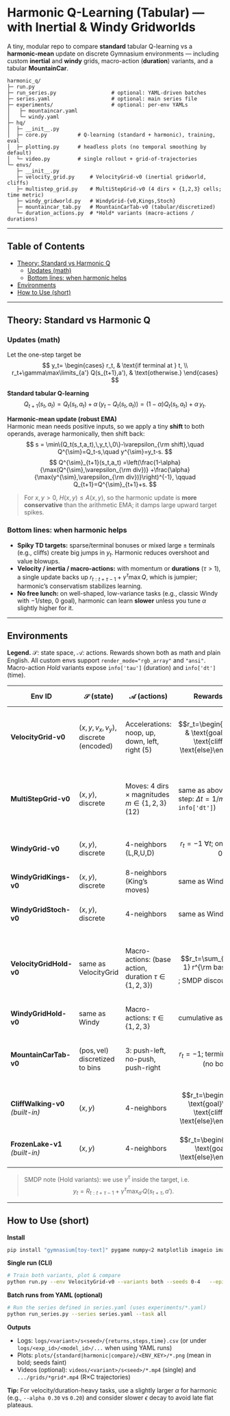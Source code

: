 # Harmonic Q-Learning (Tabular) — with Inertial & Windy Gridworlds

A tiny, modular repo to compare **standard** tabular Q-learning vs a **harmonic-mean** update on discrete Gymnasium environments — including custom **inertial** and **windy** grids, macro-action (**duration**) variants, and a tabular **MountainCar**.

```
harmonic_q/
├─ run.py
├─ run_series.py                  # optional: YAML-driven batches
├─ series.yaml                    # optional: main series file
├─ experiments/                   # optional: per-env YAMLs
│   ├─ mountaincar.yaml
│   └─ windy.yaml
├─ hq/
│  ├─ __init__.py
│  ├─ core.py          # Q-learning (standard + harmonic), training, eval
│  ├─ plotting.py      # headless plots (no temporal smoothing by default)
│  └─ video.py         # single rollout + grid-of-trajectories
└─ envs/
   ├─ __init__.py
   ├─ velocity_grid.py     # VelocityGrid-v0 (inertial gridworld, cliffs)
   ├─ multistep_grid.py    # MultiStepGrid-v0 (4 dirs × {1,2,3} cells; time metric)
   ├─ windy_gridworld.py   # WindyGrid-{v0,Kings,Stoch}
   ├─ mountaincar_tab.py   # MountainCarTab-v0 (tabular/discretized)
   └─ duration_actions.py  # *Hold* variants (macro-actions / durations)
```

---

## Table of Contents

- [Theory: Standard vs Harmonic Q](#theory-standard-vs-harmonic-q)
  - [Updates (math)](#updates-math)
  - [Bottom lines: when harmonic helps](#bottom-lines-when-harmonic-helps)
- [Environments](#environments)
- [How to Use (short)](#how-to-use-short)

---

## Theory: Standard vs Harmonic Q

### Updates (math)

Let the one-step target be
$$
y_t=
\begin{cases}
r_t, & \text{if terminal at } t, \\
r_t+\gamma\max\limits_{a'} Q(s_{t+1},a'), & \text{otherwise.}
\end{cases}
$$

**Standard tabular Q-learning**
$$
Q_{t+1}(s_t,a_t)=Q_t(s_t,a_t)+\alpha\,\big(y_t-Q_t(s_t,a_t)\big)
=(1-\alpha)Q_t(s_t,a_t)+\alpha\,y_t.
$$

**Harmonic-mean update (robust EMA)**  
Harmonic mean needs positive inputs, so we apply a tiny **shift** to both operands, average harmonically, then shift back:
$$
s = \min\{Q_t(s_t,a_t),\,y_t,\,0\}-\varepsilon_{\rm shift},\quad
Q^{\sim}=Q_t-s,\quad y^{\sim}=y_t-s.
$$
$$
Q^{\sim}_{t+1}(s_t,a_t)
=\left(\frac{1-\alpha}{\max(Q^{\sim},\varepsilon_{\rm div})}
+\frac{\alpha}{\max(y^{\sim},\varepsilon_{\rm div})}\right)^{-1},
\qquad
Q_{t+1}=Q^{\sim}_{t+1}+s.
$$

> For $x,y>0$, $H(x,y)\le A(x,y)$, so the harmonic update is **more conservative** than the arithmetic EMA; it damps large upward target spikes.

### Bottom lines: when harmonic helps

- **Spiky TD targets:** sparse/terminal bonuses or mixed large $\pm$ terminals (e.g., cliffs) create big jumps in $y_t$. Harmonic reduces overshoot and value blowups.
- **Velocity / inertia / macro-actions:** with momentum or **durations** ($\tau>1$), a single update backs up $r_{t:t+\tau-1}+\gamma^{\tau}\max Q$, which is jumpier; harmonic’s conservatism stabilizes learning.
- **No free lunch:** on well-shaped, low-variance tasks (e.g., classic Windy with $-1$/step, $0$ goal), harmonic can learn **slower** unless you tune $\alpha$ slightly higher for it.

---

## Environments

**Legend.** $\mathcal{S}$: state space, $\mathcal{A}$: actions. Rewards shown both as math and plain English. All custom envs support `render_mode="rgb_array"` and `"ansi"`. Macro-action *Hold* variants expose `info['tau']` (duration) and `info['dt']` (time).

| Env ID | $\mathcal{S}$ (state) | $\mathcal{A}$ (actions) | Rewards (math) | Rewards (words) | Notes |
|---|---|---|---|---|---|
| **VelocityGrid-v0** | $(x,y,v_x,v_y)$, discrete (encoded) | Accelerations: noop, up, down, left, right (5) | $$r_t=\begin{cases}+100 & \text{goal}\\ -100 & \text{cliff}\\ -1 & \text{else}\end{cases}$$ | −1 per step; +100 at goal; −100 on cliff | Inertial dynamics with speed cap; set `max_speed=2` for stronger inertia. |
| **MultiStepGrid-v0** | $(x,y)$, discrete | Moves: 4 dirs × magnitudes $m\in\{1,2,3\}$ (12) | same as above; time per step: $\Delta t=1/m$ (in `info['dt']`) | Larger moves “faster”; −1 per decision; cliffs/goal as above | Logs **Time** = $\sum \Delta t$ per episode. |
| **WindyGrid-v0** | $(x,y)$, discrete | 4-neighbors (L,R,U,D) | $$r_t=-1\ \forall t;\ \text{on goal: } r_t{+}=0$$ | −1 per step; 0 at goal | Classic Sutton & Barto; wind pushes up by column. |
| **WindyGridKings-v0** | $(x,y)$, discrete | 8-neighbors (King’s moves) | same as Windy | same | Faster optimal routes; same reward. |
| **WindyGridStoch-v0** | $(x,y)$, discrete | 4-neighbors | same as Windy | same | Wind adds $\pm1$ stochastically with small prob. |
| **VelocityGridHold-v0** | same as VelocityGrid | Macro-actions: (base action, duration $\tau\in\{1,2,3\}$) | $$r_t=\sum_{i=0}^{\tau-1} r^{\rm base}_{t+i}$$; SMDP discount $\gamma^{\tau}$ | Repeats base action $\tau$ steps; returns cumulative reward; sets `tau`,`dt` | Great to test durations; harmonic often steadier. |
| **WindyGridHold-v0** | same as Windy | Macro-actions: $\tau\in\{1,2,3\}$ | cumulative as above | cumulative as above | Macro-steps in windy grid. |
| **MountainCarTab-v0** | $(\text{pos},\text{vel})$ discretized to bins | 3: push-left, no-push, push-right | $$r_t=-1;\ \text{terminate on goal (no bonus)}$$ | −1 per step; no terminal bonus | Tabular wrapper; optional shaped/bonus variants are easy to add. |
| **CliffWalking-v0** *(built-in)* | $(x,y)$ | 4-neighbors | $$r_t=\begin{cases}0 & \text{goal}\\ -100 & \text{cliff}\\ -1 & \text{else}\end{cases}$$ | −1 step; −100 cliff; 0 goal | Standard benchmark (spiky negatives). |
| **FrozenLake-v1** *(built-in)* | $(x,y)$ | 4-neighbors | $$r_t=\begin{cases}+1 & \text{goal}\\ 0 & \text{else}\end{cases}$$ | +1 goal; 0 otherwise (holes end with 0) | With slip (stochastic). |

> SMDP note (Hold variants): we use $\gamma^{\tau}$ inside the target, i.e. $$y_t = R_{t:t+\tau-1} + \gamma^{\tau}\max_{a'}Q(s_{t+\tau},a').$$

---

## How to Use (short)

**Install**
```bash
pip install "gymnasium[toy-text]" pygame numpy<2 matplotlib imageio imageio-ffmpeg pyyaml
```

**Single run (CLI)**
```bash
# Train both variants, plot & compare
python run.py --env VelocityGrid-v0 --variants both --seeds 0-4   --episodes 8000 --eps_decay_episodes 7600 --task all
```

**Batch runs from YAML (optional)**
```bash
# Run the series defined in series.yaml (uses experiments/*.yaml)
python run_series.py --series series.yaml --task all
```

**Outputs**
- Logs: `logs/<variant>/s<seed>/{returns,steps,time}.csv` (or under `logs/<exp_id>/<model_id>/...` when using YAML runs)
- Plots: `plots/{standard|harmonic|compare}/<ENV_KEY>/*.png` (mean in bold; seeds faint)
- Videos (optional): `videos/<variant>/s<seed>/*.mp4` (single) and `.../grids/*grid*.mp4` (R×C trajectories)

**Tip:** For velocity/duration-heavy tasks, use a slightly larger $\alpha$ for harmonic (e.g., `--alpha 0.30` vs `0.20`) and consider slower $\epsilon$ decay to avoid late flat plateaus.

